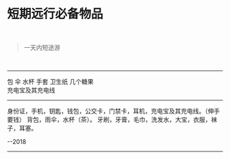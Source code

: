 # 短期远行必备物品

<br />

> 一天内短途游

<br />

---

包 伞 水杯 手套 卫生纸 几个糖果   
充电宝及其充电线

---

身份证，手机，钥匙，钱包，公交卡，门禁卡，耳机，充电宝及其充电线。（伸手要钱）
背包，雨伞，水杯（茶）。
牙刷，牙膏，毛巾，洗发水，大宝，衣服，袜子，耳塞。

--2018

---